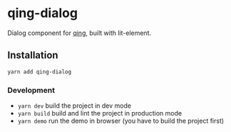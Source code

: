# qing-dialog

Dialog component for [qing](https://github.com/mgenware/qing), built with lit-element.

## Installation

```sh
yarn add qing-dialog
```

### Development

- `yarn dev` build the project in dev mode
- `yarn build` build and lint the project in production mode
- `yarn demo` run the demo in browser (you have to build the project first)
